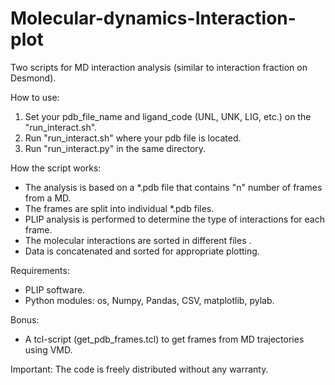 # Molecular-dynamics-Interaction-plot
Two scripts for MD interaction analysis (similar to interaction fraction on Desmond).

How to use:
1. Set your pdb_file_name and ligand_code (UNL, UNK, LIG, etc.) on the "run_interact.sh".
2. Run "run_interact.sh" where your pdb file is located.
3. Run "run_interact.py" in the same directory.

How the script works:
* The analysis is based on a *.pdb file that contains "n" number of frames from a MD.
* The frames are split into individual *.pdb files. 
* PLIP analysis is performed to determine the type of interactions for each frame.
* The molecular interactions are sorted in different files .
* Data is concatenated and sorted for appropriate plotting.

Requirements:
- PLIP software.
- Python modules: os, Numpy, Pandas, CSV, matplotlib, pylab.

Bonus:
* A tcl-script (get_pdb_frames.tcl) to get frames from MD trajectories using VMD.

Important:
The code is freely distributed without any warranty.
